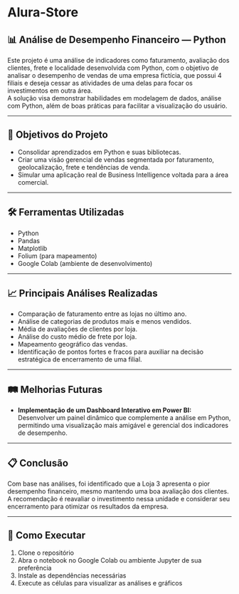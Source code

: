 # Alura-Store

## 📊 Análise de Desempenho Financeiro — Python

Este projeto é uma análise de indicadores como faturamento, avaliação dos clientes, frete e localidade desenvolvida com Python, com o objetivo de analisar o desempenho de vendas de uma empresa fictícia, que possui 4 filiais e deseja cessar as atividades de uma delas para focar os investimentos em outra área.  
A solução visa demonstrar habilidades em modelagem de dados, análise com Python, além de boas práticas para facilitar a visualização do usuário.

---

## 🎯 Objetivos do Projeto

- Consolidar aprendizados em Python e suas bibliotecas.
- Criar uma visão gerencial de vendas segmentada por faturamento, geolocalização, frete e tendências de venda.
- Simular uma aplicação real de Business Intelligence voltada para a área comercial.

---

## 🛠️ Ferramentas Utilizadas

- Python
- Pandas
- Matplotlib
- Folium (para mapeamento)
- Google Colab (ambiente de desenvolvimento)

---

## 📈 Principais Análises Realizadas

- Comparação de faturamento entre as lojas no último ano.
- Análise de categorias de produtos mais e menos vendidos.
- Média de avaliações de clientes por loja.
- Análise do custo médio de frete por loja.
- Mapeamento geográfico das vendas.
- Identificação de pontos fortes e fracos para auxiliar na decisão estratégica de encerramento de uma filial.




---

## 🛤️ Melhorias Futuras

- **Implementação de um Dashboard Interativo em Power BI:**  
  Desenvolver um painel dinâmico que complemente a análise em Python, permitindo uma visualização mais amigável e gerencial dos indicadores de desempenho.

---

## 📋 Conclusão

Com base nas análises, foi identificado que a Loja 3 apresenta o pior desempenho financeiro, mesmo mantendo uma boa avaliação dos clientes. A recomendação é reavaliar o investimento nessa unidade e considerar seu encerramento para otimizar os resultados da empresa.

---

## 🚀 Como Executar

1. Clone o repositório
2. Abra o notebook no Google Colab ou ambiente Jupyter de sua preferência
3. Instale as dependências necessárias
4. Execute as células para visualizar as análises e gráficos
